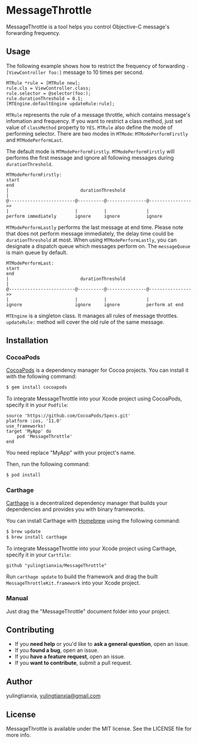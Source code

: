 # MessageThrottle

MessageThrottle is a tool helps you control Objective-C message's forwarding frequency.

## Usage

The following example shows how to restrict the frequency of forwarding `- [ViewController foo:]` message to 10 times per second.

```
MTRule *rule = [MTRule new];
rule.cls = ViewController.class;
rule.selector = @selector(foo:);
rule.durationThreshold = 0.1;
[MTEngine.defaultEngine updateRule:rule];
```

`MTRule` represents the rule of a message throttle, which contains message's infomation and frequency. If you want to restrict a class method, just set value of `classMethod` property to `YES`. `MTRule` also define the mode of performing selector. There are two modes in `MTMode`: `MTModePerformFirstly` and `MTModePerformLast`. 

The default mode is `MTModePerformFirstly`. `MTModePerformFirstly` will performs the first message and ignore all following messages during `durationThreshold`.

```
MTModePerformFirstly:
start                                                                end
|                           durationThreshold                          |
@-------------------------@----------@---------------@---------------->>
|                         |          |               |          
perform immediately       ignore     ignore          ignore     
```

`MTModePerformLastly` performs the last message at end time. Please note that does not perform message immediately, the delay time could be `durationThreshold` at most. When using `MTModePerformLastly`, you can designate a dispatch queue which messages perform on. The `messageQueue` is main queue by default.

```
MTModePerformLast:
start                                                                end
|                           durationThreshold                          |
@-------------------------@----------@---------------@---------------->>
|                         |          |               |          
ignore                    ignore     ignore          perform at end
```

`MTEngine` is a singleton class. It manages all rules of message throttles. `updateRule:` method will cover the old rule of the same message.

## Installation

### CocoaPods

[CocoaPods](http://cocoapods.org) is a dependency manager for Cocoa projects. You can install it with the following command:

```bash
$ gem install cocoapods
```

To integrate MessageThrottle into your Xcode project using CocoaPods, specify it in your `Podfile`:


```
source 'https://github.com/CocoaPods/Specs.git'
platform :ios, '11.0'
use_frameworks!
target 'MyApp' do
	pod 'MessageThrottle'
end
```

You need replace "MyApp" with your project's name.

Then, run the following command:

```bash
$ pod install
```

### Carthage

[Carthage](https://github.com/Carthage/Carthage) is a decentralized dependency manager that builds your dependencies and provides you with binary frameworks.

You can install Carthage with [Homebrew](http://brew.sh/) using the following command:

```bash
$ brew update
$ brew install carthage
```

To integrate MessageThrottle into your Xcode project using Carthage, specify it in your `Cartfile`:

```ogdl
github "yulingtianxia/MessageThrottle"
```

Run `carthage update` to build the framework and drag the built `MessageThrottleKit.framework` into your Xcode project.

### Manual

Just drag the "MessageThrottle" document folder into your project.

## Contributing

- If you **need help** or you'd like to **ask a general question**, open an issue.
- If you **found a bug**, open an issue.
- If you **have a feature request**, open an issue.
- If you **want to contribute**, submit a pull request.

## Author

yulingtianxia, yulingtianxia@gmail.com

## License

MessageThrottle is available under the MIT license. See the LICENSE file for more info.

